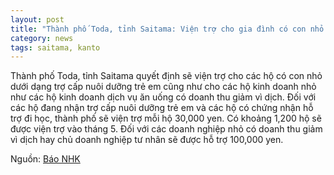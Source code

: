 ```yaml
---
layout: post
title: "Thành phố Toda, tỉnh Saitama: Viện trợ cho gia đình có con nhỏ và doanh nghiệp"
category: news
tags: saitama, kanto
---
```

Thành phố Toda, tỉnh Saitama quyết định sẽ viện trợ cho các hộ có con nhỏ dưới dạng trợ cấp nuôi dưỡng trẻ em cũng như cho các hộ kinh doanh nhỏ như các hộ kinh doanh dịch vụ ăn uống có doanh thu giảm vì dịch.
Đối với các hộ đang nhận trợ cấp nuôi dưỡng trẻ em và các hộ có chứng nhận hỗ trợ đi học, thành phố sẽ viện trợ mỗi hộ 30,000 yen. Có khoảng 1,200 hộ sẽ được viện trợ vào tháng 5.
Đối với các doanh nghiệp nhỏ có doanh thu giảm vì dịch hay chủ doanh nghiệp tư nhân sẽ được hỗ trợ 100,000 yen.

Nguồn: [Báo NHK](https://www3.nhk.or.jp/shutoken-news/20200422/1000047833.html)